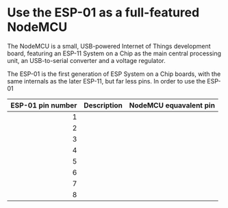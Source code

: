 # Use the ESP-01 as a full-featured NodeMCU
The NodeMCU is a small, USB-powered Internet of Things development board, featuring an ESP-11 System on a Chip as the main central processing unit, an USB-to-serial converter and a voltage regulator.

The ESP-01 is the first generation of ESP System on a Chip boards, with the same internals as the later ESP-11, but far less pins. In order to use the ESP-01 

| ESP-01 pin number | Description | NodeMCU equavalent pin |
| ----------------: | :---------- | :----------------------|
| 1                 |             |                        |
| 2                 |             |                        |
| 3                 |             |                        |
| 4                 |             |                        |
| 5                 |             |                        |
| 6                 |             |                        |
| 7                 |             |                        |
| 8                 |             |                        |
